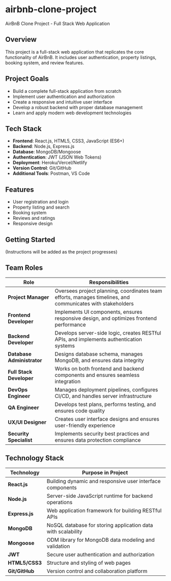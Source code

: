 # airbnb-clone-project
AirBnB Clone Project - Full Stack Web Application

## Overview
This project is a full-stack web application that replicates the core functionality of AirBnB. It includes user authentication, property listings, booking system, and review features.

## Project Goals
- Build a complete full-stack application from scratch
- Implement user authentication and authorization
- Create a responsive and intuitive user interface
- Develop a robust backend with proper database management
- Learn and apply modern web development technologies

## Tech Stack
- **Frontend**: React.js, HTML5, CSS3, JavaScript (ES6+)
- **Backend**: Node.js, Express.js
- **Database**: MongoDB/Mongoose
- **Authentication**: JWT (JSON Web Tokens)
- **Deployment**: Heroku/Vercel/Netlify
- **Version Control**: Git/GitHub
- **Additional Tools**: Postman, VS Code

## Features
- User registration and login
- Property listing and search
- Booking system
- Reviews and ratings
- Responsive design

## Getting Started
(Instructions will be added as the project progresses)

## Team Roles

| Role | Responsibilities |
|------|-----------------|
| **Project Manager** | Oversees project planning, coordinates team efforts, manages timelines, and communicates with stakeholders |
| **Frontend Developer** | Implements UI components, ensures responsive design, and optimizes frontend performance |
| **Backend Developer** | Develops server-side logic, creates RESTful APIs, and implements authentication systems |
| **Database Administrator** | Designs database schema, manages MongoDB, and ensures data integrity |
| **Full Stack Developer** | Works on both frontend and backend components and ensures seamless integration |
| **DevOps Engineer** | Manages deployment pipelines, configures CI/CD, and handles server infrastructure |
| **QA Engineer** | Develops test plans, performs testing, and ensures code quality |
| **UX/UI Designer** | Creates user interface designs and ensures user-friendly experience |
| **Security Specialist** | Implements security best practices and ensures data protection compliance |

## Technology Stack

| Technology | Purpose in Project |
|------------|-------------------|
| **React.js** | Building dynamic and responsive user interface components |
| **Node.js** | Server-side JavaScript runtime for backend operations |
| **Express.js** | Web application framework for building RESTful APIs |
| **MongoDB** | NoSQL database for storing application data with scalability |
| **Mongoose** | ODM library for MongoDB data modeling and validation |
| **JWT** | Secure user authentication and authorization |
| **HTML5/CSS3** | Structure and styling of web pages |
| **Git/GitHub** | Version control and collaboration platform |
